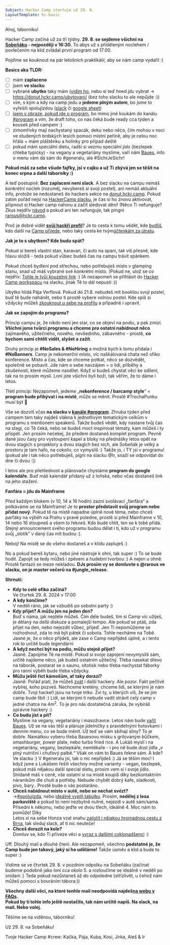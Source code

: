```yaml
---
Subject: Hacker Camp startuje už 29. 8.
LayoutTemplate: hc-basic
---
```


Ahoj, táborníku!

Hacker Camp začíná už za tři týdny. **29. 8. se sejdeme všichni na [Sobeňáku](https://www.sobenak.cz/) - nejpozději v 16:30.**
To abys už s přiděleným noclehem / povlečením na klid zvládal první program od 17:00.

Pojďme se kouknout na pár letošních praktikálií, aby se nám camp vydařil :)

**Basics aka TLDR:**

- [ ] mám **zaplaceno**
- [ ] jsem **ve slacku**
- [ ] vybrané **ubytko** taky mám ([vidím ho](https://donut.hackercamp.cz/), nebo si teď hned jdu vybrat → https://donut.hckr.camp/ubytovani/ (bez toho slacku to ale nepůjde :))
- [ ] vím, s kým a kdy na camp jedu a **jedeme plným autem**, bo jsme to vyřešili spolujízdou ([slack](https://hackercampworkspace.slack.com/archives/C0278R69JUQ) či [google sheet](https://donut.hckr.camp/spolujizda/))
- [ ] [jsem v obraze, pokud jde o program](https://hackercampworkspace.slack.com/archives/C01V4Q0AZ0U/p1722331395851539),
      bo mimo jiné koukám do kanálu [#program](https://hackercampworkspace.slack.com/archives/C01URRT4Z8W) a vím,
      že draft toho, co nás čeká bude ready cca týden a kousek před campem :)
- [ ] zimomřivky mají nachystaný spacák, deku nebo něco, čím mohou v noci ve studených brdských lesích pomoci místní
      peřině, aby je celou noc hřála + mám pláštěnku a holínky pro případ deště
- [ ] pokud mám speciální dietu, radši si vezmu speciální jído (bezlepek chleba typicky) - na vegany a vegetariány
      myslíme, vaří nám [Baues](https://www.baues.cz/bistro/), info o menu vám dá sám do #generalu, ale #SichrJeSichr!

**Pokud máš za sebe všude fajfky, jsi v cajku a už Ti zbývá jen se těšit na konec srpna a další táborníky :)**

A teď postupně: **Bez zaplacení není slack**. A bez slacku na campu nemáš konkrétní nocleh (rozuměj, nevybereš si svoji postel),
ani nemáš aktuální info, protože se nedostaneš do hackers sekce na [donut.hckr.camp](https://donut.hckr.camp/).
Pokud zatím pořád nejsi na [HackerCamp slacku](http://hackercampworkspace.slack.com), je čas si ho znovu aktivovat,
připnout si Hacker camp nahoru a začít sledovat dění!
(Něco Ti nefunguje? Zkus nejdřív [návod](https://donut.hckr.camp/help/#slack-prihlaseni) a pokud ani ten nefunguje,
tak pingni [rarous@hckr.camp](mailto:rarous@hckr.camp).

Proč je dobré vidět **[svůj hackří profil](https://donut.hackercamp.cz/)**? Je to cesta k tomu vědět,
kde [bydlíš](https://donut.hackercamp.cz/ubytovani/), kdo další na [Camp přijede](https://donut.hackercamp.cz/hackers/),
nebo taky cesta ke tvým[účtenkám za útratu](https://donut.hackercamp.cz/).

**Jak je to s ubytkem? Kde budu spát?**

Pokud si bereš vlastní stan, karavan, či auto na spaní, tak víš přesně, kde hlavu složíš - teda pokud vůbec budeš
čas na campu trávit spánkem.

Pokud chceš bydlení pod střechou, nebo potřebuješ místo v glamping stanu, snad už máš vybrané své konkrétní místo.
(Pokud ne, ulož se co nejdřív: [Tohle je tvůj kouzelný link](https://donut.hackercamp.cz/ubytovani/) :)
(A nezapomeň se přihlásit do [Hacker Camp workspacu](http://hackercampworkspace.slack.com) na slacku, jinak Tě to dál nepustí :))

Ubytko hlídá Pája Verflová. Pokud do 21.8. nebudeš mít booklou svoji postel, buď tě bude nahánět, nebo ti prostě vybere volnou postel.
Kde spíš si vždycky můžeš [zkouknout u sebe na profilu](https://donut.hackercamp.cz/) a případně i upravit.

**Jak se zapojím do programu?**

Princip campu je, že nikdo není jen star, co se objeví na podiu, a pak zmizí.
**Všichni jsme tvůrci programu a chceme pro ostatní nabídnout něco** zajímavého, užitečného, nového, nevšedního,
zábavného - prostě, **co bychom sami chtěli vidět, slyšet a zažít**.

Druhý princip je **#NoSales & #NoHiring** a možná bych k tomu přidala i **#NoBanners**. Camp je nekomerční místo,
víc naškálovaná chata než ofiko konference. Místo a čas, kde se chceme potkat, něco se dozvědět, společně se pobavit.
Jde nám o sebe navzájem = o lidi, příběhy a zkušenosti, které můžeme nasdílet. Když si budeš chystat věci ke sdílení,
tak na to prosím mysli. Loni jste všichni byli boží, tak věřím, že to dáme i letos.

Třetí princip: Nezapomeň, jedeme „**nekonference / barcamp style**“ = **program bude přibývat i na místě**, může se měnit.
Prostě #TrochaPunku musí být 🙂

Vše se dozvíš včas **na slacku v [kanále #program](https://hackercampworkspace.slack.com/archives/C01URRT4Z8W)**.
Zhruba týden před campem tam taky najdeš vlákna k jednotlivým tematickým celkům v programu s mentionem speakerů.
Takže budeš vědět, kdy nastane tvůj čas na stagi, co Tě čeká, nebo se budeš moct inspirovat tématy, kam můžeš i ty přispět.
Jen prosím nečekej, že předem dostaneš komplet program. Pevně dané jsou časy pro vystoupení kapel a bloky na přednášky
letos opět na dvou stagích s projektory a dvou stagích bez nich, ale Sobeňák je velký a prostoru je tam hafo, na cokoliv,
co vymyslíš :) Takže jo, i TY jsi v programu! (pokud ale i tak něco potřebuješ, pigni na slacku @Ir, snaží se odpovídat do dne či dvou :))

I letos ale pro přehlednost a plánovače chystáme **program do google kalendáře.** Buď máš kalendář přidaný už z loňska,
nebo včas dostaneš link na jeho stažení.

**Fanfára = jdu do Mainframe**

Před každým blokem (v 10, 14 a 16 hodin) zazní svolávací „fanfára“ a potkáváme se na Mainframe!
Je to **prostor představit svůj program nebo přidat nový**. Pokud tě na místě napadne úplně nové téma, nebo chceš parťáky
na výběh na Prahu v pravé poledne, prostě si před Mainframe v 10, 14 nebo 16 stoupneš a všem to řekneš. Kdo bude chtít, ten se k tobě přidá.
Stejný announcement svého programu budou dělat i ti, kdo už v programu svůj „slotík“ v daný čas mít budou :).

Neboj! Na místě se do všeho dostaneš a v klidu zapluješ :)

No a pokud bereš kytaru, nebo jiné nástroje k ohni, tak super :) To se bude hodit. Zapojit se tedy můžeš i zpěvem
a hudební tvorbou :) A nejen u ohně. Prostě fantazii se meze nekladou.
**DJs prosím vy se domluvte s @rarous ve slacku, on je master večerů na #jungle_release.**

**Shrnutí:**

- **Kdy to celé ofiko začíná?**\
  Ve čtvrtek 29. 8. 2024 v 17:00
- **A kdy končíme?**\
  V neděli ráno, jak se vzbudíš po sobotní party :)
- **Kdy přijet? A můžu jen na jeden den?**\
  Buď s náma, jak nejdéle můžeš. Čím déle budeš, tím si Camp víc užiješ, je dělaný na delší diskuze a pomalejší tempo.
  Ale pokud se ptáš, zda přijet na den, nebo nejezdit vůbec, přijeď. Jen Ti nepomůžeme se rozhodnout, zda to má být pátek či sobota.
  Tohle necháme na Tobě. Jasné je, že o něco přijdeš, ale zase o Camp nepřijdeš úplně, a i tento rok to určitě bude legendární
- **A když nechci být na podiu, můžu stejně přijet?**\
  Jasně. Zapojíme Tě na místě. Pokud si svoje zapojení nevymyslíš sám, určitě najdeme něco, jak budeš ostatním užitečný.
  Třeba nasekat dřevo na táborák, postarat se o saunu, sítotisk nebo třeba nachystat fáborky pro ranní výběh bude třeba vždycky.
- **Můžu ještě říct kámošům, ať taky dorazí?**\
  Jasně. Pořád platí, že můžeš [zvát](https://www.hackercamp.cz/registrace/) i další hackery. Ale pozor.
  Fakt pečlivě vybírej, koho pozveš. Nechceme kretény, chceme lidi, se kterými je nám dobře. Tvoji hackeři jsou na tvoje triko.
  Zvi ty, u kterých víš, že se jim camp bude líbit :) Lidi, se kterými ti nebude vadit strávit celý camp v jedné chatce
  na 4m<sup>2</sup>. To je pro nás dostatečná záruka, že vybíráš správné hackery :)
- **Co budu jíst a pít?**\
  Myslíme na vegany, vegetariány i masožravce. Letos nám bude [vařit Baues](https://www.baues.cz/bistro/). Už se na vás
  těší a plánuje jídelníčky s pravidelnými hotovkami i denním menu, co se bude měnit. Už teď se vám sbíhají sliny? To je dobře.
  Namátkou vyberu třeba Bauesovu misku s grilovaným bůčkem, smashburger, power plate, nebo turbo fried rice.
  A Lukáš myslí i na vegetariány, vegany, bezlepkáře, nemlékaře - i pro ně bude dost jídla „v plný nutriční i chuťový palbě.“
  Však on vám to Baues řekne sám. A kde? Ve slacku :) V #generalu jsi, tak o nic nepřijdeš :) Já se těším moc!
  I když jsme s Lukášem řešili všechny možné varianty - vegan, bezlepek, pokud máš nějakou další special dietu, prosím vem si i svoje jídlo.
  Snídaně máš v ceně, vše ostatní si na místě koupíš díky bezkontaktním náramkům dle chuti a potřeby.
  Nebude chybět dobrý kafe, sladkosti, pivo, bary.. Prostě bude o vás postaráno.
- **Chceš nabídnout místo v autě, nebo se nechat svézt?**\
  →[#spolujízda](https://hackercampworkspace.slack.com/archives/C0278R69JUQ), nebo [ideálně vyplň tabulku](https://docs.google.com/spreadsheets/d/1OIvaCxGbn7i7qhYm4bSP5oOKHt_kSWjD2z-e0dMfngQ/edit?usp=sharing).
  Prosím, **nedělej z lesa parkoviště** a pokud to není nezbytně nutné, nejezdi v autě sám/sama. Přisedni k někomu, nebo jeďte ve dvou třech, ideálně 4. Moc nám to pomůže! Díky\
  Letos si na sebe Honza vzal snahu [zajistit i nějakou hromadnou cestu z Brna](https://hackercampworkspace.slack.com/archives/C0278R69JUQ/p1722333200217659), tak sleduj slack, ať ti nic neuteče!
- **Chceš dorazit na kole?**\
  Domluv se, kdo Ti přiveze věci a [vyraz s dalšími cyklonadšenci](https://hackercampworkspace.slack.com/archives/C0278R69JUQ/p1722333577570759) :)

Uff. Dlouhý mail a dlouhé čtení. Ale nezapomeň, všechno **podstatné je, že Camp bude jen takový, jaký si ho uděláme!**
Takže úsměv a klid a bude to super :)

Vidíme se ve čtvrtek 29. 8. v pozdním odpolku na Sobeňáku (začínat budeme podobně jako loni cca okolo 5. a rozloučíme
se ideálně v neděli po snídani :) Teda pokud nezůstaneš až do odpoledne (střízlivět, u čehož nám můžeš pomoci s bouráním tábora:))

**Všechny další věci, na které tenhle mail neodpovídá najdeš[na webu v FAQs](https://www.hackercamp.cz/faq/).\
Pokud by ti tohle info ještě nestačilo, tak nám určitě napiš. Na slack, na mail. Nebo volej.**

Těšíme se na viděnou, táborníku!

Už 29. 8. na Sobeňáku!

Tvoje Hacker Camp #crew: Kačka, Pája, Kuba, Kosi, Jirka, Aleš & Ir
